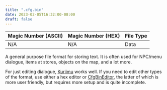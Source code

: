 ```yaml
---
title: ".cfg.bin"
date: 2023-02-05T16:32:00-08:00
draft: false
---
```


| Magic Number (ASCII) | Magic Number (HEX) | File Type |
|----------------------|--------------------|-----------|
| N/A                  | N/A                | Data      |

A general purpose file format for storing text. It is often used for NPC/menu 
dialogue, items at stores, objects on the map, and a lot more. 

For just editing dialogue, [Kuriimu](https://github.com/IcySon55/Kuriimu)
works well. If you need to edit other types of the format, use either a hex 
editor or [CfgBinEditor](https://github.com/togenyan/CfgBinEditor), the 
latter of which is more user friendly, but requires more setup and is quite 
incomplete.
